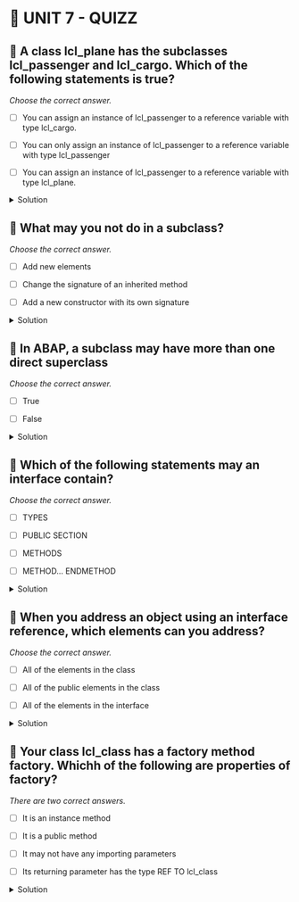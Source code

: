 # 🌸 UNIT 7 - QUIZZ

## 💮 A class lcl_plane has the subclasses lcl_passenger and lcl_cargo. Which of the following statements is true?

_Choose the correct answer._

- [ ] You can assign an instance of lcl_passenger to a reference variable with type lcl_cargo.

- [ ] You can only assign an instance of lcl_passenger to a reference variable with type lcl_passenger

- [ ] You can assign an instance of lcl_passenger to a reference variable with type lcl_plane.

<details>
  <summary>Solution</summary>

- [ ] You can assign an instance of lcl_passenger to a reference variable with type lcl_cargo.

- [ ] You can only assign an instance of lcl_passenger to a reference variable with type lcl_passenger

- [x] You can assign an instance of lcl_passenger to a reference variable with type lcl_plane.

</details>

## 💮 What may you not do in a subclass?

_Choose the correct answer._

- [ ] Add new elements

- [ ] Change the signature of an inherited method

- [ ] Add a new constructor with its own signature

<details>
  <summary>Solution</summary>

- [ ] Add new elements

- [x] Change the signature of an inherited method

- [ ] Add a new constructor with its own signature

</details>

## 💮 In ABAP, a subclass may have more than one direct superclass

_Choose the correct answer._

- [ ] True

- [ ] False

<details>
  <summary>Solution</summary>

- [ ] True

- [x] False

</details>

## 💮 Which of the following statements may an interface contain?

_Choose the correct answer._

- [ ] TYPES

- [ ] PUBLIC SECTION

- [ ] METHODS

- [ ] METHOD... ENDMETHOD

<details>
  <summary>Solution</summary>

- [x] TYPES

- [ ] PUBLIC SECTION

- [x] METHODS

- [ ] METHOD... ENDMETHOD

</details>

## 💮 When you address an object using an interface reference, which elements can you address?

_Choose the correct answer._

- [ ] All of the elements in the class

- [ ] All of the public elements in the class

- [ ] All of the elements in the interface

<details>
  <summary>Solution</summary>

- [ ] All of the elements in the class

- [ ] All of the public elements in the class

- [x] All of the elements in the interface

</details>

## 💮 Your class lcl_class has a factory method factory. Whichh of the following are properties of factory?

_There are two correct answers._

- [ ] It is an instance method

- [ ] It is a public method

- [ ] It may not have any importing parameters

- [ ] Its returning parameter has the type REF TO lcl_class

<details>
  <summary>Solution</summary>

- [ ] It is an instance method

- [x] It is a public method

- [ ] It may not have any importing parameters

- [x] Its returning parameter has the type REF TO lcl_class

</details>
